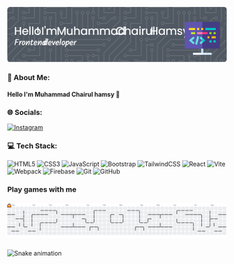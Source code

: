 <!-- ## Hi there 👋 -->

![Muhammad Chairul Hamsy](./img/github-header-img-2.png)

### 💫 About Me:
#### Hello I'm Muhammad Chairul hamsy 👋<br>


### 🌐 Socials:
[![Instagram](https://img.shields.io/badge/Instagram-%23E4405F.svg?logo=Instagram&logoColor=white)](https://instagram.com/hamsydev)

### 💻 Tech Stack:
![HTML5](https://img.shields.io/badge/html5-%23E34F26.svg?style=for-the-badge&logo=html5&logoColor=white) ![CSS3](https://img.shields.io/badge/css3-%231572B6.svg?style=for-the-badge&logo=css3&logoColor=white) ![JavaScript](https://img.shields.io/badge/javascript-%23323330.svg?style=for-the-badge&logo=javascript&logoColor=%23F7DF1E) ![Bootstrap](https://img.shields.io/badge/bootstrap-%238511FA.svg?style=for-the-badge&logo=bootstrap&logoColor=white) ![TailwindCSS](https://img.shields.io/badge/tailwindcss-%2338B2AC.svg?style=for-the-badge&logo=tailwind-css&logoColor=white) ![React](https://img.shields.io/badge/react-%2320232a.svg?style=for-the-badge&logo=react&logoColor=%2361DAFB) ![Vite](https://img.shields.io/badge/vite-%23646CFF.svg?style=for-the-badge&logo=vite&logoColor=white) ![Webpack](https://img.shields.io/badge/webpack-%238DD6F9.svg?style=for-the-badge&logo=webpack&logoColor=black) ![Firebase](https://img.shields.io/badge/firebase-a08021?style=for-the-badge&logo=firebase&logoColor=ffcd34) ![Git](https://img.shields.io/badge/git-%23F05033.svg?style=for-the-badge&logo=git&logoColor=white) ![GitHub](https://img.shields.io/badge/github-%23121011.svg?style=for-the-badge&logo=github&logoColor=white)

<h3 align="left">Play games with me</h3>

###

<picture>
  <source media="(prefers-color-scheme: dark)" srcset="https://raw.githubusercontent.com/MuhammadChairulHamsy/MuhammadChairulHamsy/output/pacman-contribution-graph-dark.svg">
  <source media="(prefers-color-scheme: light)" srcset="https://raw.githubusercontent.com/MuhammadChairulHamsy/MuhammadChairulHamsy/output/pacman-contribution-graph.svg">
  <img alt="pacman contribution graph" src="https://raw.githubusercontent.com/MuhammadChairulHamsy/MuhammadChairulHamsy/output/pacman-contribution-graph.svg">
</picture>

###

<img src="https://raw.githubusercontent.com/MuhammadChairulHamsy/MuhammadChairulHamsy/output/snake.svg" alt="Snake animation" />

###